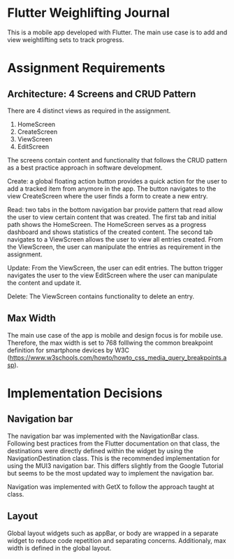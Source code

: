 # Flutter Weighlifting Journal
This is a mobile app developed with Flutter. The main use case is to add and view weightlifting sets to track progress.

# Assignment Requirements
## Architecture: 4 Screens and CRUD Pattern
There are 4 distinct views as required in the assignment.
1. HomeScreen
2. CreateScreen
3. ViewScreen
4. EditScreen

The screens contain content and functionality that follows the CRUD pattern as a best practice approach in software development.

Create: a global floating action button provides a quick action for the user to add a tracked item from anymore in the app. The button navigates to the view CreateScreen where the user finds a form to create a new entry.

Read: two tabs in the bottom navigation bar provide pattern that read allow the user to view certain content that was created. The first tab and initial path shows the HomeScreen. The HomeScreen serves as a progress dashboard and shows statistics of the created content. The second tab navigates to a ViewScreen allows the user to view all entries created. From the ViewScreen, the user can manipulate the entries as requirement in the assignment. 

Update: From the ViewScreen, the user can edit entries. The button trigger navigates the user to the view EditScreen where the user can manipulate the content and update it.

Delete: The ViewScreen contains functionality to delete an entry.

## Max Width
The main use case of the app is mobile and design focus is for mobile use. Therefore, the max width is set to 768 folllwing the common breakpoint definition for smartphone devices by W3C (https://www.w3schools.com/howto/howto_css_media_query_breakpoints.asp).



# Implementation Decisions

## Navigation bar
The navigation bar was implemented with the NavigationBar class. Following best practices from the Flutter documentation on that class, the destinations were directly defined within the widget by using the NavigationDestination class. This is the recommended implementation for using the MUI3 navigation bar. This differs slightly from the Google Tutorial but seems to be the most updated way to implement the navigation bar.

Navigation was implemented with GetX to follow the approach taught at class.

## Layout
Global layout widgets such as appBar, or body are wrapped in a separate widget to reduce code repetition and separating concerns. Additionaly, max width is defined in the global layout.




